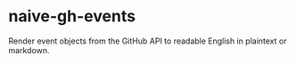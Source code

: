 # naive-gh-events
Render event objects from the GitHub API to readable English in plaintext or markdown.
